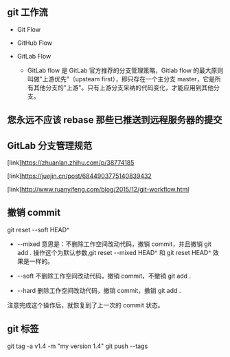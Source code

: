 ## git 工作流

- Git Flow

- GitHub Flow

- GitLab Flow
  - GitLab flow 是 GitLab 官方推荐的分支管理策略，Gitlab flow 的最大原则叫做"上游优先"（upsteam first），即只存在一个主分支 master，它是所有其他分支的"上游"。只有上游分支采纳的代码变化，才能应用到其他分支。

## 您永远不应该 rebase 那些已推送到远程服务器的提交

## GitLab 分支管理规范

[link]https://zhuanlan.zhihu.com/p/38774185

[link]https://juejin.cn/post/6844903775140839432

[link]http://www.ruanyifeng.com/blog/2015/12/git-workflow.html

## 撤销 commit

git reset --soft HEAD^

- --mixed 意思是：不删除工作空间改动代码，撤销 commit，并且撤销 git add . 操作这个为默认参数,git reset --mixed HEAD^ 和 git reset HEAD^ 效果是一样的。

- --soft 不删除工作空间改动代码，撤销 commit，不撤销 git add .

- --hard 删除工作空间改动代码，撤销 commit，撤销 git add .

注意完成这个操作后，就恢复到了上一次的 commit 状态。

## git 标签

git tag -a v1.4 -m "my version 1.4"
git push <remote> --tags
